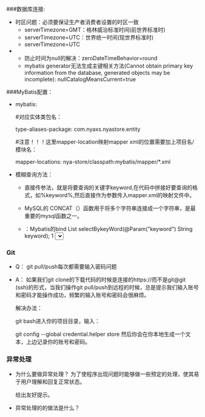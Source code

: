 ###数据库连接:
   - 时区问题：必须要保证生产者消费者设置的时区一致
        - serverTimezone=GMT：格林威治标准时间(前世界标准时)
        - serverTimezone=UTC：世界统一时间(现世界标准时)
        - serverTimezone=UTC
   -    - 防止时间为null的解决：zeroDateTimeBehavior=round
        - mybatis generator无法生成主键相关方法(Cannot obtain primary key information from the database, generated objects may be incomplete):
            nullCatalogMeansCurrent=true

###MyBatis配置：
   - mybatis:
   
        \#对应实体类包名：
        
        type-aliases-package: com.nyaxs.nyastore.entity
        
        \#注意！！！这里mapper-location映射mapper xml的位置需要加上项目名/模块名：
        
        mapper-locations: nya-store/classpath:mybatis/mapper/*.xml
        
   - 模糊查询方法：
       - 直接传参法，就是将要查询的关键字keyword,在代码中拼接好要查询的格式，如%keyword%,然后直接作为参数传入mapper.xml的映射文件中。
            
       - MySQL的 CONCAT（）函数用于将多个字符串连接成一个字符串，是最重要的mysql函数之一。
            
       - ：Mybatis的bind
             List<RoleEntity> selectBykeyWord(@Param("keyword") String keyword);
             1
                 <select id="selectBykeyWord" parameterType="string" resultType="com.why.mybatis.entity.RoleEntity">
                     <bind name="pattern" value="'%' + keyword + '%'" />


### Git
   - Q： git pull/push每次都需要输入密码问题
   - A： 如果我们git clone的下载代码的时候是连接的https://而不是git@git (ssh)的形式，当我们操作git pull/push到远程的时候，总是提示我们输入账号和密码才能操作成功，频繁的输入账号和密码会很麻烦。
      
     解决办法：
      
     git bash进入你的项目目录，输入：
      
     git config --global credential.helper store 
     然后你会在你本地生成一个文本，上边记录你的账号和密码。
     
     
### 异常处理
- 为什么要做异常处理？
    为了使程序出现问题时能够做一些预定的处理，使其易于用户理解和回复正常状态。
    
    给出友好提示。
    
- 异常处理的的做法是什么？
    